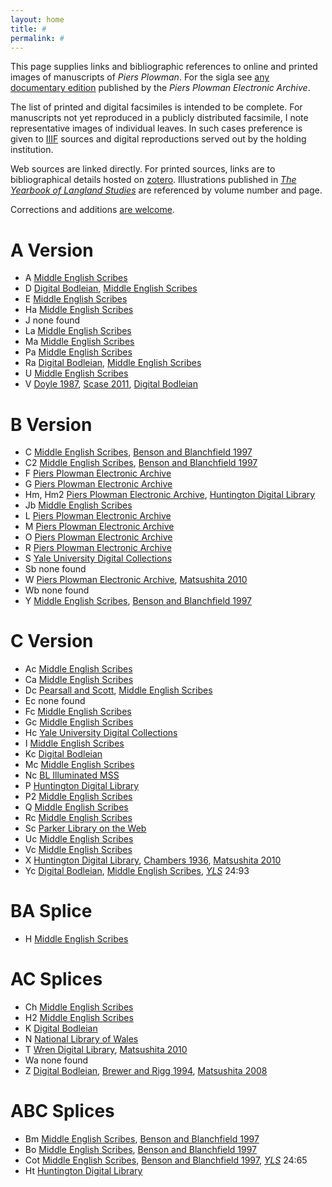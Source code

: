 ```yaml
---
layout: home
title: #
permalink: #
---
```


This page supplies links and bibliographic references to online and printed images of manuscripts of *Piers Plowman*.
For the sigla see [any documentary edition](http://piers.chass.ncsu.edu/texts/F/intro#iv) published by the *Piers Plowman Electronic Archive*.

The list of printed and digital facsimiles is intended to be complete.
For manuscripts not yet reproduced in a publicly distributed facsimile, I note representative images of individual leaves.
In such cases preference is given to [IIIF](https://iiif.io/) sources and digital reproductions served out by the holding institution.

Web sources are linked directly.
For printed sources, links are to bibliographical details hosted on [zotero](https://www.zotero.org).
Illustrations published in [*The Yearbook of Langland Studies*] are referenced by volume number and page.

Corrections and additions [are welcome](/about).

A Version
=========

- A
  [Middle English Scribes](https://www.medievalscribes.com/index.php?browse=manuscripts&&id=394&nav=off)
- D
  [Digital Bodleian](https://digital.bodleian.ox.ac.uk/objects/ef0f82a5-574f-4bc0-9caa-530f3e5f0e5c/),
  [Middle English Scribes](https://www.medievalscribes.com/index.php?browse=manuscripts&&id=395&nav=off)
- E
  [Middle English Scribes](https://www.medievalscribes.com/index.php?browse=manuscripts&&id=412&nav=off)
- Ha
  [Middle English Scribes](https://www.medievalscribes.com/index.php?browse=manuscripts&&id=341&nav=off)
- J
  none found<!--PPEA data archive-->
- La
  [Middle English Scribes](https://www.medievalscribes.com/index.php?browse=manuscripts&&id=405&nav=off)
- Ma
  [Middle English Scribes](https://www.medievalscribes.com/index.php?browse=manuscripts&&id=401&nav=off)
- Pa
  [Middle English Scribes](https://www.medievalscribes.com/index.php?browse=manuscripts&&id=369&nav=off)
- Ra
  [Digital Bodleian](https://digital.bodleian.ox.ac.uk/objects/6a219961-80c7-480f-b836-fc2de1ae9260/),
  [Middle English Scribes](https://www.medievalscribes.com/index.php?browse=manuscripts&&id=428&nav=off)
- U
  [Middle English Scribes](https://www.medievalscribes.com/index.php?browse=manuscripts&&id=389&nav=off)
- V
  [Doyle 1987][zotero-collection],
  [Scase 2011][zotero-collection],
  [Digital Bodleian](https://digital.bodleian.ox.ac.uk/objects/52f0a31a-1478-40e4-b05b-fddb1ad076ff/)

B Version
=========
<!--Crowley and Rogers editions omitted-->

- C
  [Middle English Scribes](https://www.medievalscribes.com/index.php?browse=manuscripts&&id=363&nav=off),
  [Benson and Blanchfield 1997][zotero-collection]
- C2
  [Middle English Scribes](https://www.medievalscribes.com/index.php?browse=manuscripts&&id=367&nav=off),
  [Benson and Blanchfield 1997][zotero-collection]
- F
  [Piers Plowman Electronic Archive]
- G
  [Piers Plowman Electronic Archive]
- Hm, Hm2
  [Piers Plowman Electronic Archive],
  [Huntington Digital Library](https://hdl.huntington.org/digital/collection/p15150coll7/id/50420/rec/2)
- Jb
  [Middle English Scribes](https://www.medievalscribes.com/index.php?browse=manuscripts&&id=400&nav=off)
- L
  [Piers Plowman Electronic Archive]
- M
  [Piers Plowman Electronic Archive]
- O
  [Piers Plowman Electronic Archive]
- R
  [Piers Plowman Electronic Archive]
- S
  [Yale University Digital Collections](https://collections.library.yale.edu/catalog/16037448)
- Sb
  none found
- W
  [Piers Plowman Electronic Archive],
  [Matsushita 2010][zotero-collection]
- Wb
  none found
- Y
  [Middle English Scribes](https://www.medievalscribes.com/index.php?browse=manuscripts&&id=368&nav=off),
  [Benson and Blanchfield 1997][zotero-collection]

C Version
=========

- Ac
  [Middle English Scribes](https://www.medievalscribes.com/index.php?browse=manuscripts&&id=425&nav=off)
- Ca
  [Middle English Scribes](https://www.medievalscribes.com/index.php?browse=manuscripts&&id=406&nav=off)
- Dc
  [Pearsall and Scott][zotero-collection],
  [Middle English Scribes](https://www.medievalscribes.com/index.php?browse=manuscripts&&id=398&nav=off)
- Ec
  none found
- Fc
  [Middle English Scribes](https://www.medievalscribes.com/index.php?browse=manuscripts&&id=365&nav=off)
- Gc
  [Middle English Scribes](https://www.medievalscribes.com/index.php?browse=manuscripts&&id=364&nav=off)
- Hc
  [Yale University Digital Collections](https://collections.library.yale.edu/catalog/2054080)
- I
  [Middle English Scribes](https://www.medievalscribes.com/index.php?browse=manuscripts&&id=157&nav=off)
- Kc
  [Digital Bodleian](https://digital.bodleian.ox.ac.uk/objects/1e690ddd-4b7a-4822-956d-a92e609847d9/)
- Mc
  [Middle English Scribes](https://www.medievalscribes.com/index.php?browse=manuscripts&&id=423&nav=off)
- Nc
  [BL Illuminated MSS](https://www.bl.uk/catalogues/illuminatedmanuscripts/record.asp?MSID=3660&CollID=8&NStart=2376)<!--same image on ME Scribes-->
- P
  [Huntington Digital Library](https://hdl.huntington.org/digital/collection/p15150coll7/id/50422/rec/4)
- P2
  [Middle English Scribes](https://www.medievalscribes.com/index.php?browse=manuscripts&&id=371&nav=off)
- Q
  [Middle English Scribes](https://www.medievalscribes.com/index.php?browse=manuscripts&&id=362&nav=off)
- Rc
  [Middle English Scribes](https://www.medievalscribes.com/index.php?browse=manuscripts&&id=424&nav=off)
- Sc
  [Parker Library on the Web](https://parker.stanford.edu/parker/catalog/zf010vc1580)
- Uc
  [Middle English Scribes](https://www.medievalscribes.com/index.php?browse=manuscripts&&id=419&nav=off)
- Vc
  [Middle English Scribes](https://www.medievalscribes.com/index.php?browse=manuscripts&&id=411&nav=off)
- X
  [Huntington Digital Library](https://hdl.huntington.org/digital/collection/p15150coll7/id/53252/rec/3),
  [Chambers 1936][zotero-collection],
  [Matsushita 2010][zotero-collection]
- Yc
  [Digital Bodleian](https://digital.bodleian.ox.ac.uk/objects/d381d1c9-92c3-49cc-bc09-19ac6a53ffb5),
  [Middle English Scribes](https://www.medievalscribes.com/index.php?browse=manuscripts&&id=392&nav=off),
  [*YLS*] 24:93

BA Splice
=========

- H
  [Middle English Scribes](https://www.medievalscribes.com/index.php?browse=manuscripts&&id=374&nav=off)

AC Splices
==========

- Ch
  [Middle English Scribes](https://www.medievalscribes.com/index.php?browse=manuscripts&&id=510&nav=off)
- H2
  [Middle English Scribes](https://www.medievalscribes.com/index.php?browse=manuscripts&&id=344&nav=off)
- K
  [Digital Bodleian](https://digital.bodleian.ox.ac.uk/objects/56f3c104-5e61-47ea-87dc-b8b8aa7db5e5/)
- N
  [National Library of Wales](https://www.library.wales/discover/digital-gallery/manuscripts/the-middle-ages/piers-plowman/)
- T
  [Wren Digital Library](https://mss-cat.trin.cam.ac.uk/Manuscript/R.3.14),
  [Matsushita 2010][zotero-collection]
- Wa
  none found<!--PPEA Data Archive-->
- Z
  [Digital Bodleian](https://digital.bodleian.ox.ac.uk/objects/0cecbb9e-b126-4360-b514-eb949f851b43/),
  [Brewer and Rigg 1994][zotero-collection],
  [Matsushita 2008][zotero-collection]

ABC Splices
===========

- Bm
  [Middle English Scribes](https://www.medievalscribes.com/index.php?browse=manuscripts&&id=370&nav=off),
  [Benson and Blanchfield 1997][zotero-collection]
- Bo
  [Middle English Scribes](https://www.medievalscribes.com/index.php?browse=manuscripts&&id=388&nav=off),
  [Benson and Blanchfield 1997][zotero-collection]
- Cot
  [Middle English Scribes](https://www.medievalscribes.com/index.php?browse=manuscripts&&id=373&nav=off),
  [Benson and Blanchfield 1997][zotero-collection],
  [*YLS*] 24:65
- Ht
  [Huntington Digital Library](https://hdl.huntington.org/digital/collection/p15150coll7/id/40589/rec/4)


[zotero-collection]: https://www.zotero.org/irc7/collections/VULVWDZB
[Piers Plowman Electronic Archive]: http://piers.chass.ncsu.edu/texts
[*The Yearbook of Langland Studies*]: https://piersplowman.org/yls/
[*YLS*]: https://piersplowman.org/yls/
